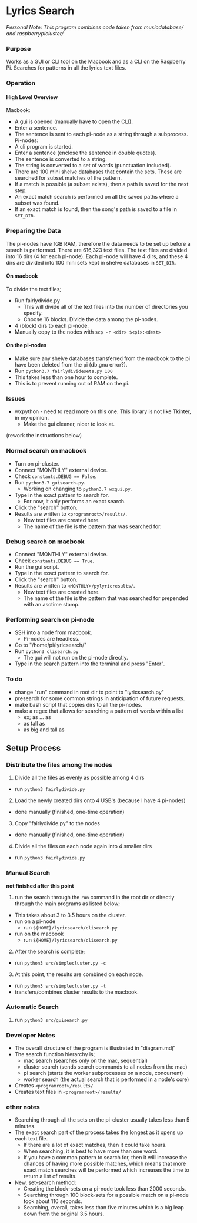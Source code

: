 # Lyrics Search
_Personal Note: This program combines code taken from musicdatabase/ and raspberrypicluster/_

### Purpose
Works as a GUI or CLI tool on the Macbook and as a CLI on the Raspberry Pi.
Searches for patterns in all the lyrics text files.

### Operation
#### High Level Overview
Macbook:
  * A gui is opened (manually have to open the CLI).
  * Enter a sentence.
  * The sentence is sent to each pi-node as a string through a subprocess.
Pi-nodes:
  * A cli program is started.
  * Enter a sentence (enclose the sentence in double quotes).
  * The sentence is converted to a string.
  * The string is converted to a set of words (punctuation included).
  * There are 100 mini shelve databases that contain the sets. These are searched for subset matches of the pattern.
  * If a match is possible (a subset exists), then a path is saved for the next step.
  * An exact match search is performed on all the saved paths where a subset was found.
  * If an exact match is found, then the song's path is saved to a file in `SET_DIR`.

### Preparing the Data
The pi-nodes have 1GB RAM, therefore the data needs to be set up before a search is performed.
There are 616,323 text files.
The text files are divided into 16 dirs (4 for each pi-node).
Each pi-node will have 4 dirs, and these 4 dirs are divided into 100 mini sets kept in shelve databases in `SET_DIR`.

#### On macbook
To divide the text files;
  * Run fairlydivide.py
    * This will divide all of the text files into the number of directories you specify.
    * Choose 16 blocks.
Divide the data among the pi-nodes.
  * 4 (block) dirs to each pi-node.
  * Manually copy to the nodes with `scp -r <dir> $<pi>:<dest>`
#### On the pi-nodes
  * Make sure any shelve databases transferred from the macbook to the pi have been deleted from the pi (db.gnu error?).
  * Run `python3.7 fairlydividesets.py 100`
  * This takes less than one hour to complete.
  * This is to prevent running out of RAM on the pi.

### Issues
* wxpython - need to read more on this one. This library is not like Tkinter, in my opinion.
  * Make the gui cleaner, nicer to look at.






(rework the instructions below)
### Normal search on macbook
* Turn on pi-cluster.
* Connect "MONTHLY" external device.
* Check `constants.DEBUG == False`.
* Run `python3.7 guisearch.py`.
  * Working on changing to `python3.7 wxgui.py`.
* Type in the exact pattern to search for.
  * For now, it only performs an exact search.
* Click the "search" button.
* Results are written to `<programroot>/results/`.
  * New text files are created here.
  * The name of the file is the pattern that was searched for.

### Debug search on macbook
* Connect "MONTHLY" external device.
* Check `constants.DEBUG == True`.
* Run the gui script.
* Type in the exact pattern to search for.
* Click the "search" button.
* Results are written to `<MONTHLY>/pylyricresults/`.
  * New text files are created here.
  * The name of the file is the pattern that was searched for prepended with an asctime stamp.

### Performing search on pi-node
* SSH into a node from macbook.
  * Pi-nodes are headless.
* Go to "/home/pi/lyricsearch/"
* Run `python3 clisearch.py`
  * The gui will not run on the pi-node directly.
* Type in the search pattern into the terminal and press "Enter".

### To do
* change "run" command in root dir to point to "lyricsearch.py"
* presearch for some common strings in anticipation of future requests.
* make bash script that copies dirs to all the pi-nodes.
* make a regex that allows for searching a pattern of words within a list
  * ex; as ... as
  * as tall as
  * as big and tall as



## Setup Process
### Distribute the files among the nodes
1. Divide all the files as evenly as possible among 4 dirs
  * run `python3 fairlydivide.py`
2. Load the newly created dirs onto 4 USB's (because I have 4 pi-nodes)
  * done manually (finished, one-time operation) 
3. Copy "fairlydivide.py" to the nodes
  * done manually (finished, one-time operation) 
4. Divide all the files on each node again into 4 smaller dirs
  * run `python3 fairlydivide.py`

### Manual Search 
__not finished after this point__
1. run the search through the `run` command in the root dir or directly through the main programs as listed below;
  * This takes about 3 to 3.5 hours on the cluster.
  * run on a pi-node
    * run `${HOME}/lyricsearch/clisearch.py`
  * run on the macbook
    * run `${HOME}/lyricsearch/clisearch.py`
2. After the search is complete;
  * run `python3 src/simplecluster.py -c`
3. At this point, the results are combined on each node.
  * run `python3 src/simplecluster.py -t`
  * transfers/combines cluster results to the macbook.

### Automatic Search
1. run `python3 src/guisearch.py`

### Developer Notes
* The overall structure of the program is illustrated in "diagram.mdj"
* The search function hierarchy is;
  * mac search      (searches only on the mac, sequential)
  * cluster search  (sends search commands to all nodes from the mac)
  * pi search       (starts the worker subprocesses on a node, concurrent)
  * worker search   (the actual search that is performed in a node's core)
* Creates `<programroot>/results/` 
* Creates text files in `<programroot>/results/`

### other notes
* Searching through all the sets on the pi-cluster usually takes less than 5 minutes.
* The exact search part of the process takes the longest as it opens up each text file. 
  * If there are a lot of exact matches, then it could take hours.
  * When searching, it is best to have more than one word.
  * If you have a common pattern to search for, then it will increase the chances of having more possible matches, which means that more exact match searches will be performed which increases the time to return a list of results.
* New, set-search method:
  * Creating the block-sets on a pi-node took less than 2000 seconds.
  * Searching through 100 block-sets for a possible match on a pi-node took about 110 seconds.
  * Searching, overall, takes less than five minutes which is a big leap down from the original 3.5 hours.
